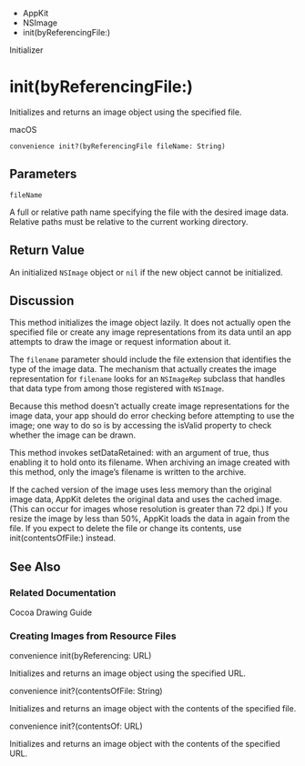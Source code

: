 

- AppKit
- NSImage
-  init(byReferencingFile:) 

Initializer

# init(byReferencingFile:)

Initializes and returns an image object using the specified file.

macOS

``` source
convenience init?(byReferencingFile fileName: String)
```

## Parameters 

`fileName`  

A full or relative path name specifying the file with the desired image data. Relative paths must be relative to the current working directory.

## Return Value

An initialized `NSImage` object or `nil` if the new object cannot be initialized.

## Discussion

This method initializes the image object lazily. It does not actually open the specified file or create any image representations from its data until an app attempts to draw the image or request information about it.

The `filename` parameter should include the file extension that identifies the type of the image data. The mechanism that actually creates the image representation for `filename` looks for an `NSImageRep` subclass that handles that data type from among those registered with `NSImage`.

Because this method doesn’t actually create image representations for the image data, your app should do error checking before attempting to use the image; one way to do so is by accessing the isValid property to check whether the image can be drawn.

This method invokes setDataRetained: with an argument of true, thus enabling it to hold onto its filename. When archiving an image created with this method, only the image’s filename is written to the archive.

If the cached version of the image uses less memory than the original image data, AppKit deletes the original data and uses the cached image. (This can occur for images whose resolution is greater than 72 dpi.) If you resize the image by less than 50%, AppKit loads the data in again from the file. If you expect to delete the file or change its contents, use init(contentsOfFile:) instead.

## See Also

### Related Documentation

Cocoa Drawing Guide

### Creating Images from Resource Files

convenience init(byReferencing: URL)

Initializes and returns an image object using the specified URL.

convenience init?(contentsOfFile: String)

Initializes and returns an image object with the contents of the specified file.

convenience init?(contentsOf: URL)

Initializes and returns an image object with the contents of the specified URL.

